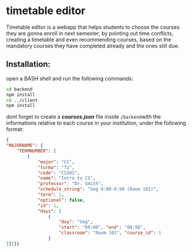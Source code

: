 # timetable editor
Timetable editor is a webapp that helps students to choose the courses they are gonna enroll in
next semester, by pointing out time conflicts, creating a timetable and even recommending courses, based
on the mandatory courses they have completed already and the ones still due.

## Installation:
open a BASH shell and run the following commands:
```bash
cd backend
npm install
cd ../client
npm install
```

dont forget to create a ***courses.json*** file inside ``/backend``with the informations relative to each course in your institution,
under the following format:
```json
{
"MAJORNAME": {
    "TERMNUMBER": [
        {
            "major": "CC",
            "turma": "T1",
            "code": "CS101",
            "name": "Intro to CS",
            "professor": "Dr. Smith",
            "schedule_string": "Seg 9:00-9:50 (Room 101)",
            "term": 1,
            "optional": false,
            "id": 1,
            "days": [
                {
                    "day": "Seg",
                    "start": "09:00", "end": "09:50",
                    "classroom": "Room 101", "course_id": 1
                }
]}]}}
```